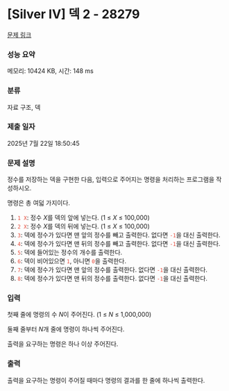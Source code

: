 # [Silver IV] 덱 2 - 28279 

[문제 링크](https://www.acmicpc.net/problem/28279) 

### 성능 요약

메모리: 10424 KB, 시간: 148 ms

### 분류

자료 구조, 덱

### 제출 일자

2025년 7월 22일 18:50:45

### 문제 설명

<p>정수를 저장하는 덱을 구현한 다음, 입력으로 주어지는 명령을 처리하는 프로그램을 작성하시오.</p>

<p>명령은 총 여덟 가지이다.</p>

<ol>
	<li><span style="color:#e74c3c;"><code>1 X</code></span>: 정수 <var>X</var>를 덱의 앞에 넣는다. (1 ≤ <var>X</var> ≤ 100,000)</li>
	<li><span style="color:#e74c3c;"><code>2 X</code></span>: 정수 <var>X</var>를 덱의 뒤에 넣는다. (1 ≤ <var>X</var> ≤ 100,000)</li>
	<li><span style="color:#e74c3c;"><code>3</code></span>: 덱에 정수가 있다면 맨 앞의 정수를 빼고 출력한다. 없다면 <span style="color:#e74c3c;"><code>-1</code></span>을 대신 출력한다.</li>
	<li><span style="color:#e74c3c;"><code>4</code></span>: 덱에 정수가 있다면 맨 뒤의 정수를 빼고 출력한다. 없다면 <span style="color:#e74c3c;"><code>-1</code></span>을 대신 출력한다.</li>
	<li><span style="color:#e74c3c;"><code>5</code></span>: 덱에 들어있는 정수의 개수를 출력한다.</li>
	<li><span style="color:#e74c3c;"><code>6</code></span>: 덱이 비어있으면 <span style="color:#e74c3c;"><code>1</code></span>, 아니면 <span style="color:#e74c3c;"><code>0</code></span>을 출력한다.</li>
	<li><span style="color:#e74c3c;"><code>7</code></span>: 덱에 정수가 있다면 맨 앞의 정수를 출력한다. 없다면 <span style="color:#e74c3c;"><code>-1</code></span>을 대신 출력한다.</li>
	<li><span style="color:#e74c3c;"><code>8</code></span>: 덱에 정수가 있다면 맨 뒤의 정수를 출력한다. 없다면 <span style="color:#e74c3c;"><code>-1</code></span>을 대신 출력한다.</li>
</ol>

### 입력 

 <p>첫째 줄에 명령의 수 <var>N</var>이 주어진다. (1 ≤ <var>N</var> ≤ 1,000,000)</p>

<p>둘째 줄부터 <var>N</var>개 줄에 명령이 하나씩 주어진다.</p>

<p>출력을 요구하는 명령은 하나 이상 주어진다.</p>

### 출력 

 <p>출력을 요구하는 명령이 주어질 때마다 명령의 결과를 한 줄에 하나씩 출력한다.</p>

